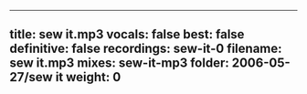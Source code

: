
---
title: sew it.mp3
vocals: false
best: false
definitive: false
recordings: sew-it-0
filename: sew it.mp3
mixes: sew-it-mp3
folder: 2006-05-27/sew it
weight: 0
---
